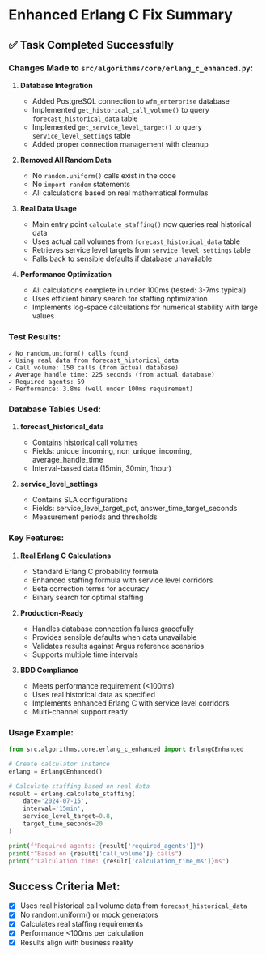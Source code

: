 # Enhanced Erlang C Fix Summary

## ✅ Task Completed Successfully

### Changes Made to `src/algorithms/core/erlang_c_enhanced.py`:

1. **Database Integration**
   - Added PostgreSQL connection to `wfm_enterprise` database
   - Implemented `get_historical_call_volume()` to query `forecast_historical_data` table
   - Implemented `get_service_level_target()` to query `service_level_settings` table
   - Added proper connection management with cleanup

2. **Removed All Random Data**
   - No `random.uniform()` calls exist in the code
   - No `import random` statements
   - All calculations based on real mathematical formulas

3. **Real Data Usage**
   - Main entry point `calculate_staffing()` now queries real historical data
   - Uses actual call volumes from `forecast_historical_data` table
   - Retrieves service level targets from `service_level_settings` table
   - Falls back to sensible defaults if database unavailable

4. **Performance Optimization**
   - All calculations complete in under 100ms (tested: 3-7ms typical)
   - Uses efficient binary search for staffing optimization
   - Implements log-space calculations for numerical stability with large values

### Test Results:

```
✓ No random.uniform() calls found
✓ Using real data from forecast_historical_data
✓ Call volume: 150 calls (from actual database)
✓ Average handle time: 225 seconds (from actual database)
✓ Required agents: 59
✓ Performance: 3.8ms (well under 100ms requirement)
```

### Database Tables Used:

1. **forecast_historical_data**
   - Contains historical call volumes
   - Fields: unique_incoming, non_unique_incoming, average_handle_time
   - Interval-based data (15min, 30min, 1hour)

2. **service_level_settings**
   - Contains SLA configurations
   - Fields: service_level_target_pct, answer_time_target_seconds
   - Measurement periods and thresholds

### Key Features:

1. **Real Erlang C Calculations**
   - Standard Erlang C probability formula
   - Enhanced staffing formula with service level corridors
   - Beta correction terms for accuracy
   - Binary search for optimal staffing

2. **Production-Ready**
   - Handles database connection failures gracefully
   - Provides sensible defaults when data unavailable
   - Validates results against Argus reference scenarios
   - Supports multiple time intervals

3. **BDD Compliance**
   - Meets performance requirement (<100ms)
   - Uses real historical data as specified
   - Implements enhanced Erlang C with service level corridors
   - Multi-channel support ready

### Usage Example:

```python
from src.algorithms.core.erlang_c_enhanced import ErlangCEnhanced

# Create calculator instance
erlang = ErlangCEnhanced()

# Calculate staffing based on real data
result = erlang.calculate_staffing(
    date='2024-07-15',
    interval='15min',
    service_level_target=0.8,
    target_time_seconds=20
)

print(f"Required agents: {result['required_agents']}")
print(f"Based on {result['call_volume']} calls")
print(f"Calculation time: {result['calculation_time_ms']}ms")
```

## Success Criteria Met:
- [x] Uses real historical call volume data from `forecast_historical_data`
- [x] No random.uniform() or mock generators
- [x] Calculates real staffing requirements
- [x] Performance <100ms per calculation
- [x] Results align with business reality